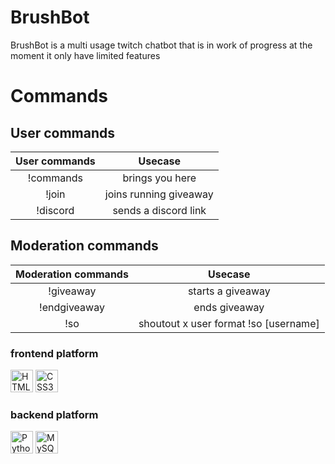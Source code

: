 # BrushBot
BrushBot is a multi usage twitch chatbot that is in work of progress at the moment it only have limited features



# Commands

## User commands
| User commands   | Usecase                   |
|:---------------:|:-------------------------:|
| !commands        | brings you here           |
| !join            | joins running giveaway    |
| !discord         | sends a discord link      |


## Moderation commands
| Moderation commands   | Usecase                                 |
|:---------------------:|:---------------------------------------:|
| !giveaway              | starts a giveaway                       |
| !endgiveaway           | ends giveaway                           |
| !so                    | shoutout x user format !so [username]   |
  






### frontend platform

<p align="left">
<a href="https://developer.mozilla.org/en-US/docs/Glossary/HTML5" target="_blank" rel="noreferrer"><img src="https://raw.githubusercontent.com/danielcranney/readme-generator/main/public/icons/skills/html5-colored.svg" width="36" height="36" alt="HTML5" /></a>
<a href="https://www.w3.org/TR/CSS/#css" target="_blank" rel="noreferrer"><img src="https://raw.githubusercontent.com/danielcranney/readme-generator/main/public/icons/skills/css3-colored.svg" width="36" height="36" alt="CSS3" /></a>
</p>


### backend platform

<p align="left">
<a href="https://www.python.org/" target="_blank" rel="noreferrer"><img src="https://raw.githubusercontent.com/danielcranney/readme-generator/main/public/icons/skills/python-colored.svg" width="36" height="36" alt="Python" /></a>
<a href="https://www.mysql.com/" target="_blank" rel="noreferrer"><img src="https://raw.githubusercontent.com/danielcranney/readme-generator/main/public/icons/skills/mysql-colored.svg" width="36" height="36" alt="MySQL" /></a>
</p>
